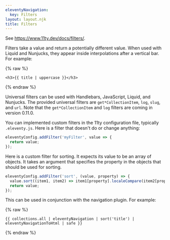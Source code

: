 ```yaml
---
eleventyNavigation:
  key: Filters
layout: layout.njk
title: Filters
---
```


See <https://www.11ty.dev/docs/filters/>.

Filters take a value and return a potentially different value.
When used with Liquid and Nunjucks,
they appear inside interpolations after a vertical bar.
For example:

{% raw %}

```liquid
<h3>{{ title | uppercase }}</h3>
```

{% endraw %}

Universal filters can be used with
Handlebars, JavaScript, Liquid, and Nunjucks.
The provided universal filters are
`get*CollectionItem`, `log`, `slug`, and `url`.
Note that the `get*CollectionItem` and `log` filters
are coming in version 0.11.0.

You can implemented custom filters in the 11ty configuration file,
typically `.eleventy.js`.
Here is a filter that doesn't do or change anything:

```js
eleventyConfig.addFilter('myFilter', value => {
  return value;
});
```

Here is a custom filter for sorting.
It expects its value to be an array of objects.
It takes an argument that specifies the property in the objects
that should be used for sorting.

```js
eleventyConfig.addFilter('sort', (value, property) => {
  value.sort((item1, item2) => item1[property].localeCompare(item2[property]));
  return value;
});
```

This can be used in conjunction with the navigation plugin.
For example:

{% raw %}

```liquid
{{ collections.all | eleventyNavigation | sort('title') | eleventyNavigationToHtml | safe }}
```

{% endraw %}
